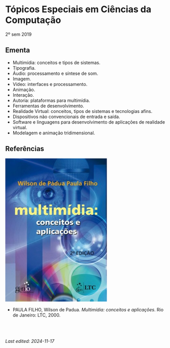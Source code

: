 # Tópicos Especiais em Ciências da Computação

2º sem 2019

## Ementa

- Multimídia: conceitos e tipos de sistemas. 
- Tipografia. 
- Áudio: processamento e síntese de som. 
- Imagem. 
- Vídeo: interfaces e processamento. 
- Animação. 
- Interação. 
- Autoria: plataformas para multimídia. 
- Ferramentas de desenvolvimento. 
- Realidade Virtual: conceitos, tipos de sistemas e tecnologias afins.
- Dispositivos não convencionais de entrada e saída. 
- Software e linguagens para desenvolvimento de aplicações de realidade virtual. 
- Modelagem e animação tridimensional.

## Referências

![](img/multimidia.jpeg)

- PAULA FILHO, Wilson de Padua. *Multimídia: conceitos e aplicações*. Rio de Janeiro: LTC, 2000.


<br><br><br>*Last edited: 2024-11-17*
